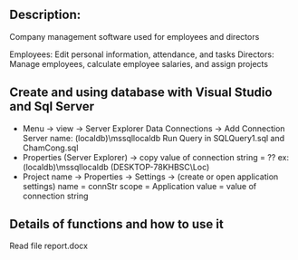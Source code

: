 ## Description:
Company management software used for employees and directors

Employees: Edit personal information, attendance, and tasks
Directors: Manage employees, calculate employee salaries, and assign projects

## Create and using database with Visual Studio and Sql Server
- Menu -> view -> Server Explorer
  Data Connections -> Add Connection
  Server name: (localdb)\mssqllocaldb
  Run Query in SQLQuery1.sql and ChamCong.sql
- Properties (Server Explorer) -> copy value of connection string = ?? ex: (localdb)\mssqllocaldb (DESKTOP-78KHBSC\Loc)
- Project name -> Properties -> Settings -> (create or open application settings)
  name = connStr
  scope = Application
  value = value of connection string

## Details of functions and how to use it
Read file report.docx


